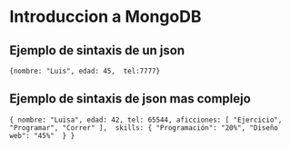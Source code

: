 
# Introduccion a MongoDB 

## Ejemplo de sintaxis de un json

`
{nombre: "Luis", edad: 45, 
  tel:7777}
`
## Ejemplo de sintaxis de json mas complejo
`
{
    nombre: "Luisa",
    edad: 42,
    tel: 65544,
    aficciones: [
        "Ejercicio",
        "Programar",
        "Correr"
    ], 
    skills: {
        "Programación": "20%",
        "Diseño web": "45%" 
    }
}
`
